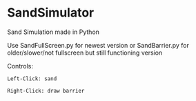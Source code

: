 # SandSimulator

Sand Simulation made in Python

Use SandFullScreen.py for newest version or SandBarrier.py for older/slower/not fullscreen but still functioning version

Controls:

	Left-Click: sand

	Right-Click: draw barrier
